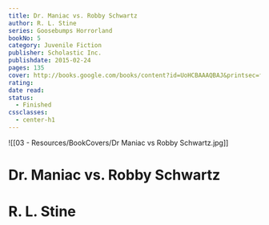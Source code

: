 ```yaml
---
title: Dr. Maniac vs. Robby Schwartz
author: R. L. Stine
series: Goosebumps Horrorland
bookNo: 5
category: Juvenile Fiction
publisher: Scholastic Inc.
publishdate: 2015-02-24
pages: 135
cover: http://books.google.com/books/content?id=UoHCBAAAQBAJ&printsec=frontcover&img=1&zoom=1&edge=curl&source=gbs_api
rating: 
date read: 
status:
  - Finished
cssclasses:
  - center-h1
---
```

![[03 - Resources/BookCovers/Dr Maniac vs Robby Schwartz.jpg]]
# Dr. Maniac vs. Robby Schwartz
# R. L. Stine